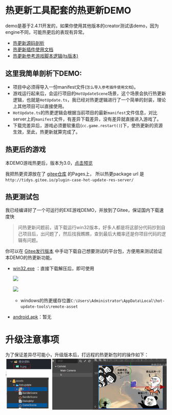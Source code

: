 # 热更新工具配套的热更新DEMO
demo是基于2.4.11开发的，如果你使用其他版本的creator测试该demo，因为engine不同，可能热更后的表现有异常。
- [热更新源码剖析](https://juejin.cn/post/7281486769290215461)
- [热更新插件使用文档](https://tidys.github.io/plugin-docs-oneself/docs/hot-update-tools/)
- [热更新参考游戏脚本逻辑(ts版本)](assets/hot-update/HotUpdate.ts) 

## 这里我简单剖析下DEMO:
- 项目中必须得导入一份manifest文件(`怎么导入参考插件使用文档`)。
- 游戏运行起来后，会运行项目的`HotUpdateScene`场景，这个场景会执行热更新逻辑，也就是`HotUpdate.ts`，我已经对热更逻辑进行了一个简单的封装，理论上其他项目可以直接使用。
- `HotUpdate.ts`的热更逻辑会根据当前项目的最新`manifest`文件信息，对比server上的`manifest`文件，有差异下载差异，没有差异就直接进入游戏了。
- 下载完差异后，游戏必须要软重启(`cc.game.restart()`)下，使热更新的资源生效，至此，热更新就算完成了。

## 热更后的游戏
本DEMO游戏热更后，版本为3.0，[点击预览](http://tidys.gitee.io/plugin-case-hot-update-res-server/web-mobile/)

我把热更资源放在了 [gitee仓库](https://gitee.com/tidys/plugin-case-hot-update-res-server) 的Pages上，
所以热更package url 是 `http://tidys.gitee.io/plugin-case-hot-update-res-server/`

## 热更测试包
我已经编译好了一个可运行的EXE游戏DEMO，并放到了Gitee，保证国内下载速度快

> 问热更新问题前，请下载运行win32版本，好多人都是将这部分代码抄到自己项目后，出问题了，然后找我瞧瞧，查到最后大概率还是你项目代码的逻辑有问题。

你可以在 [Gitee发行版本](https://gitee.com/tidys/plugin-case-hot-update-res-server/releases/1.0.0) 中手动下载自己想要测试的平台包，方便用来测试验证本DEMO的热更新功能。
- [win32.exe](https://files.gitee.com/group1/M00/10/CF/wKgCNF9Awp6ALnIPAhk1n2gTocE199.zip?token=203e5951353022467fbda42b083cff74&ts=1598080968&attname=win32.zip&disposition=attachment) ：直接下载解压后，即可使用 
  
  ![](doc/285ce852.png)

  ![](doc/win-use.gif)
  
  - windows的热更缓存位置`C:\Users\Administrator\AppData\Local\hot-update-tools\remote-asset`

- [android.apk]()：暂无

# 升级注意事项
为了保证差异尽可能小，升级版本后，打远程的热更新包时的操作如下：
![](./doc/upgrade-pack-remote.png)



